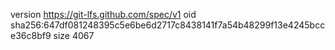 version https://git-lfs.github.com/spec/v1
oid sha256:647df081248395c5e6be6d2717c8438141f7a54b48299f13e4245bcce36c8bf9
size 4067
